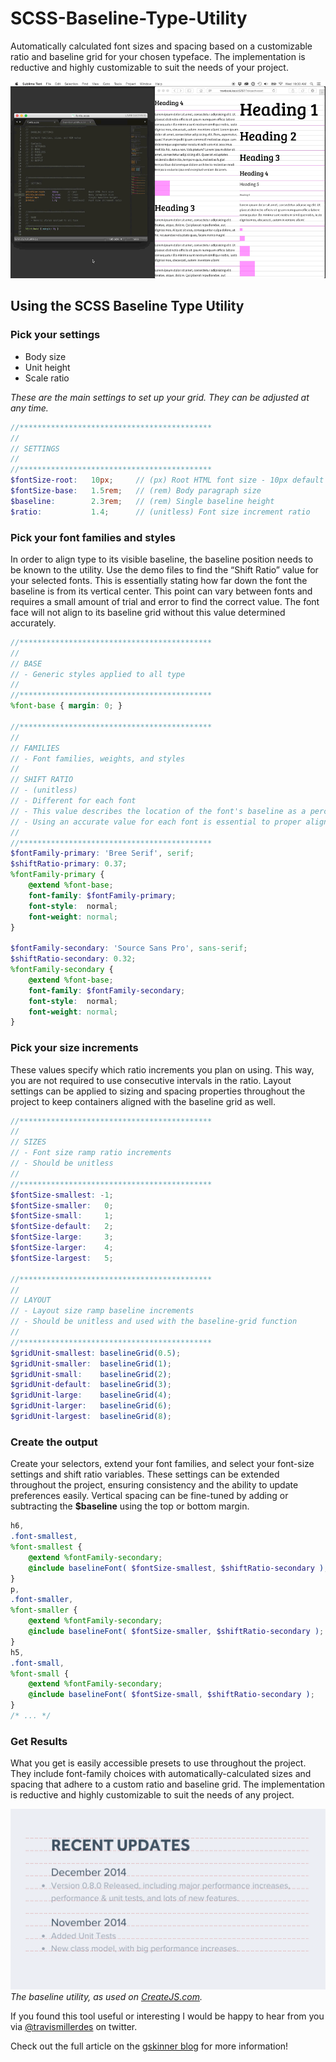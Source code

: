 # SCSS-Baseline-Type-Utility
Automatically calculated font sizes and spacing based on a customizable ratio and baseline grid for your chosen typeface. The implementation is reductive and highly customizable to suit the needs of your project.


![alt tag](assets/scss-baseline-type-utility.gif)


## Using the SCSS Baseline Type Utility
### Pick your settings
- Body size
- Unit height
- Scale ratio

_These are the main settings to set up your grid. They can be adjusted at any time._


```scss
//*******************************************
//
// SETTINGS
//
//*******************************************
$fontSize-root:   10px;     // (px) Root HTML font size - 10px default
$fontSize-base:   1.5rem;   // (rem) Body paragraph size
$baseline:        2.3rem;   // (rem) Single baseline height
$ratio:           1.4;      // (unitless) Font size increment ratio
```


### Pick your font families and styles
In order to align type to its visible baseline, the baseline position needs to be known to the utility. Use the demo files to find the “Shift Ratio” value for your selected fonts. This is essentially stating how far down the font the baseline is from its vertical center. This point can vary between fonts and requires a small amount of trial and error to find the correct value. The font face will not align to its baseline grid without this value determined accurately.


```scss
//*******************************************
//
// BASE
// - Generic styles applied to all type
//
//*******************************************
%font-base { margin: 0; }

//*******************************************
//
// FAMILIES
// - Font families, weights, and styles
//
// SHIFT RATIO
// - (unitless)
// - Different for each font
// - This value describes the location of the font's baseline as a percentage
// - Using an accurate value for each font is essential to proper alignment
//
//*******************************************
$fontFamily-primary: 'Bree Serif', serif;
$shiftRatio-primary: 0.37;
%fontFamily-primary {
    @extend %font-base;
    font-family: $fontFamily-primary;
    font-style:  normal;
    font-weight: normal;
}

$fontFamily-secondary: 'Source Sans Pro', sans-serif;
$shiftRatio-secondary: 0.32;
%fontFamily-secondary {
    @extend %font-base;
    font-family: $fontFamily-secondary;
    font-style:  normal;
    font-weight: normal;
}
```


### Pick your size increments
These values specify which ratio increments you plan on using. This way, you are not required to use consecutive intervals in the ratio. Layout settings can be applied to sizing and spacing properties throughout the project to keep containers aligned with the baseline grid as well.


```scss
//*******************************************
//
// SIZES
// - Font size ramp ratio increments
// - Should be unitless
//
//*******************************************
$fontSize-smallest: -1;
$fontSize-smaller:   0;
$fontSize-small:     1;
$fontSize-default:   2;
$fontSize-large:     3;
$fontSize-larger:    4;
$fontSize-largest:   5;

//*******************************************
//
// LAYOUT
// - Layout size ramp baseline increments
// - Should be unitless and used with the baseline-grid function
//
//*******************************************
$gridUnit-smallest: baselineGrid(0.5);
$gridUnit-smaller:  baselineGrid(1);
$gridUnit-small:    baselineGrid(2);
$gridUnit-default:  baselineGrid(3);
$gridUnit-large:    baselineGrid(4);
$gridUnit-larger:   baselineGrid(6);
$gridUnit-largest:  baselineGrid(8);
```


### Create the output
Create your selectors, extend your font families, and select your font-size settings and shift ratio variables. These settings can be extended throughout the project, ensuring consistency and the ability to update preferences easily. Vertical spacing can be fine-tuned by adding or subtracting the **$baseline** using the top or bottom margin.


```scss
h6,
.font-smallest,
%font-smallest {
    @extend %fontFamily-secondary;
    @include baselineFont( $fontSize-smallest, $shiftRatio-secondary );
}
p,
.font-smaller,
%font-smaller {
    @extend %fontFamily-secondary;
    @include baselineFont( $fontSize-smaller, $shiftRatio-secondary );
}
h5,
.font-small,
%font-small {
    @extend %fontFamily-secondary;
    @include baselineFont( $fontSize-small, $shiftRatio-secondary );
}
/* ... */
```


### Get Results
What you get is easily accessible presets to use throughout the project. They include font-family choices with automatically-calculated sizes and spacing that adhere to a custom ratio and baseline grid. The implementation is reductive and highly customizable to suit the needs of any project.


![alt tag](assets/baseline-result.gif)
_The baseline utility, as used on [CreateJS.com](http://createjs.com)._


If you found this tool useful or interesting I would be happy to hear from you via [@travismillerdes](https://twitter.com/travismillerdes) on twitter.

Check out the full article on the [gskinner blog](http://blog.gskinner.com/archives/2015/05/better-typogra…ny-web-project.html) for more information!
